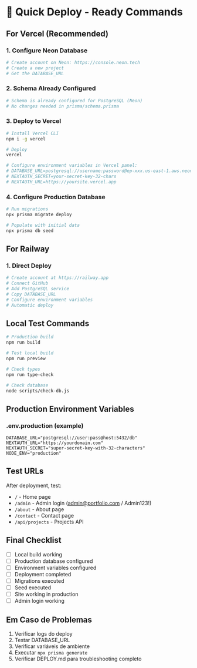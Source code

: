 # 🚀 Quick Deploy - Ready Commands

## For Vercel (Recommended)

### 1. Configure Neon Database
```bash
# Create account on Neon: https://console.neon.tech
# Create a new project
# Get the DATABASE_URL
```

### 2. Schema Already Configured
```bash
# Schema is already configured for PostgreSQL (Neon)
# No changes needed in prisma/schema.prisma
```

### 3. Deploy to Vercel
```bash
# Install Vercel CLI
npm i -g vercel

# Deploy
vercel

# Configure environment variables in Vercel panel:
# DATABASE_URL=postgresql://username:password@ep-xxx.us-east-1.aws.neon.tech/neondb?sslmode=require
# NEXTAUTH_SECRET=your-secret-key-32-chars
# NEXTAUTH_URL=https://yoursite.vercel.app
```

### 4. Configure Production Database
```bash
# Run migrations
npx prisma migrate deploy

# Populate with initial data
npx prisma db seed
```

## For Railway

### 1. Direct Deploy
```bash
# Create account at https://railway.app
# Connect GitHub
# Add PostgreSQL service
# Copy DATABASE_URL
# Configure environment variables
# Automatic deploy
```

## Local Test Commands

```bash
# Production build
npm run build

# Test local build
npm run preview

# Check types
npm run type-check

# Check database
node scripts/check-db.js
```

## Production Environment Variables

### .env.production (example)
```env
DATABASE_URL="postgresql://user:pass@host:5432/db"
NEXTAUTH_URL="https://yourdomain.com"
NEXTAUTH_SECRET="super-secret-key-with-32-characters"
NODE_ENV="production"
```

## Test URLs

After deployment, test:
- `/` - Home page
- `/admin` - Admin login (admin@portfolio.com / Admin123!)
- `/about` - About page
- `/contact` - Contact page
- `/api/projects` - Projects API

## Final Checklist

- [ ] Local build working
- [ ] Production database configured  
- [ ] Environment variables configured
- [ ] Deployment completed
- [ ] Migrations executed
- [ ] Seed executed
- [ ] Site working in production
- [ ] Admin login working

## Em Caso de Problemas

1. Verificar logs do deploy
2. Testar DATABASE_URL
3. Verificar variáveis de ambiente
4. Executar `npx prisma generate`
5. Verificar DEPLOY.md para troubleshooting completo
